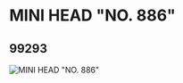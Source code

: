 # MINI HEAD "NO. 886"
## 99293
![MINI HEAD "NO. 886"](https://lc-www-live-s.legocdn.com/media/bricks/5/2/4649944.jpg)